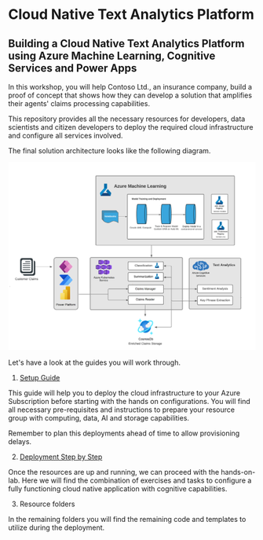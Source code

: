 # Cloud Native Text Analytics Platform

## Building a Cloud Native Text Analytics Platform using Azure Machine Learning, Cognitive Services and Power Apps


In this workshop, you will help Contoso Ltd., an insurance company, build a proof of concept that shows how they can develop a solution that amplifies their agents' claims processing capabilities. 

This repository provides all the necessary resources for developers, data scientists and citizen developers to deploy the required cloud infrastructure and configure all services involved. 

The final solution architecture looks like the following diagram.


![The High-level architectural solution begins with a Claim, which points to Claims submission WebApp. The WebApp then points to Text Analytics, and Containerized Services, which includes a Classification Service and a Summary Service that both processes claim text.](media/new_arch_extended.png "High-level architectural solution")

Let's have a look at the guides you will work through.

1. [Setup Guide](/Setup%20Guide.md)

This guide will help you to deploy the cloud infrastructure to your Azure Subscription before starting with the hands on configurations. You will find all necessary pre-requisites and instructions to prepare your resource group with computing, data, AI and storage capabilities. 

Remember to plan this deployments ahead of time to allow provisioning delays.


2. [Deployment Step by Step](/Deployment%20Step-by-Step.md)

Once the resources are up and running, we can proceed with the hands-on-lab. Here we will find the combination of exercises and tasks to configure a fully functioning cloud native application with cognitive capabilities. 

3. Resource folders

In the remaining folders you will find the remaining code and templates to utilize during the deployment.
